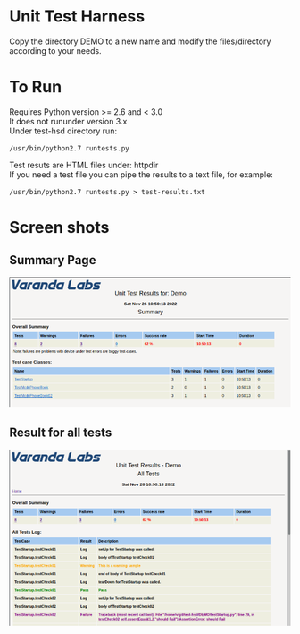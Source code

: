 # Unit Test Harness
Copy the directory DEMO to a new name and modify the files/directory according to your needs.

# To Run
Requires Python version >= 2.6 and < 3.0
<br>
It does not rununder version 3.x
<br>
Under test-hsd directory run:
```
/usr/bin/python2.7 runtests.py
```

Test resuts are HTML files under: httpdir<br>
If you need a test file you can pipe the results to a text file, for example:
```
/usr/bin/python2.7 runtests.py > test-results.txt
```

# Screen shots
## Summary Page
![docs/sample-01.png](docs/sample-01.png)

## Result for all tests
![docs/sample-02.png](docs/sample-02.png)




